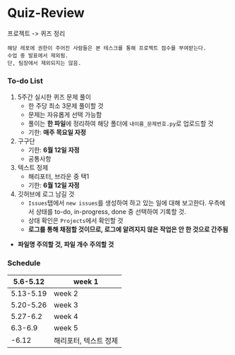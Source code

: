 # Quiz-Review
프로젝트 -> 퀴즈 정리
    
    해당 레포에 권한이 주어진 사람들은 본 테스크를 통해 프로젝트 점수를 부여받는다.
    수업 중 발표에서 제외됨.
    단, 팀장에서 제외되지는 않음.
    
### To-do List
1. 5주간 실시한 퀴즈 문제 풀이
    - 한 주당 최소 3문제 풀이할 것
    - 문제는 자유롭게 선택 가능함
    - 풀이는 **한 파일**에 정리하여 해당 폴더에 `내이름_문제번호.py`로 업로드할 것
    - 기한: **매주 목요일 자정**
2. 구구단
    - 기한: **6월 12일 자정**
    - 공통사항
3. 텍스트 정제
    - 해리포터, 브라운 중 택1
    - 기한: **6월 12일 자정**
4. 깃허브에 로그 남길 것
    - `Issues`탭에서 `new issues`를 생성하여 하고 있는 일에 대해 보고한다. 우측에서 상태를 to-do, in-progress, done 중 선택하여 기록할 것.
    - 상태 확인은 `Projects`에서 확인할 것
    - __로그를 통해 채점할 것이므로, 로그에 알려지지 않은 작업은 안 한 것으로 간주됨__


- **파일명 주의할 것, 파일 개수 주의할 것**


### Schedule
|5.6-5.12| week 1|
|---|---|
|5.13-5.19| week 2|
|5.20-5.26| week 3|
|5.27-6.2| week 4|
|6.3-6.9| week 5|
|-6.12| 해리포터, 텍스트 정제|
